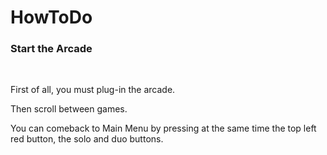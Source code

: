 # HowToDo

### Start the Arcade

<br/>

First of all, you must plug-in the arcade.

Then scroll between games.

You can comeback to Main Menu by pressing at the same time the top left red button, the solo and duo buttons.